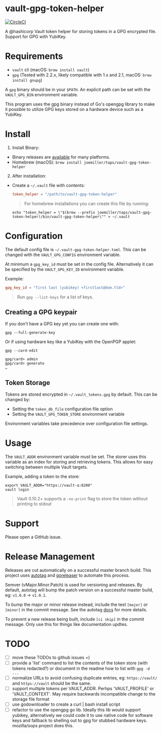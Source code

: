 vault-gpg-token-helper
======================

[![CircleCI](https://circleci.com/gh/joemiller/vault-gpg-token-helper.svg?style=svg)](https://circleci.com/gh/joemiller/vault-gpg-token-helper)

A @hashicorp Vault token helper for storing tokens in a GPG encrypted file. Support
for GPG with YubiKey.

Requirements
============

* `vault` cli (macOS: `brew install vault`)
* `gpg` (Tested with 2.2.x, likely compatible with 1.x and 2.1, macOS: `brew install gnupg`)

A `gpg` binary should be in your `$PATH`. An explicit path can be set with the
`VAULT_GPG_BIN` environment variable.

This program uses the gpg binary instead of Go's opengpg library to make it possible
to utilize GPG keys stored on a hardware device such as a YubiKey.

Install
=======

1. Install Binary:

  * Binary releases are [available](https://github.com/joemiller/vault-gpg-token-helper/releases) for many platforms.
  * Homebrew (macOS): `brew install joemiller/taps/vault-gpg-token-helper`

2. After installation:

  * Create a `~/.vault` file with contents:

    ```toml
    token_helper = "/path/to/vault-gpg-token-helper"
    ```

    > For homebrew installations you can create this file by running:

    ```console
    echo "token_helper = \"$(brew --prefix joemiller/taps/vault-gpg-token-helper)/bin/vault-gpg-token-helper\"" > ~/.vault
    ```

Configuration
=============

The default config file is `~/.vault-gpg-token-helper.toml`. This can be changed with the
`VAULT_GPG_CONFIG` environment variable.

At minimum a `gpg_key_id` must be set in the config file. Alternatively it can be
specified by the `VAULT_GPG_KEY_ID` environment variable.

Example:

```toml
gpg_key_id = "first last (yubikey) <firstlast@dom.tld>"
```

> Run `gpg --list-keys` for a list of keys.

## Creating a GPG keypair

If you don't have a GPG key yet you can create one with:

```shell
gpg --full-generate-key
```

Or if using hardware key like a YubiKey with the OpenPGP applet:

```shell
gpg --card-edit

gpg/card> admin
gpg/card> generate
…
```


## Token Storage

Tokens are stored encrypted in `~/.vault_tokens.gpg` by default. This can be
changed by:

* Setting the `token_db_file` configuration file option
* Setting the `VAULT_GPG_TOKEN_STORE` environment variable

Environment variables take precedence over configuration file settings.

Usage
=====

The `VAULT_ADDR` environment variable must be set. The storer uses this variable
as an index for storing and retrieving tokens. This allows for easy switching
between multiple Vault targets.

Example, adding a token to the store:

```shell
export VAULT_ADDR="https://vault-a:8200"
vault login
```

> Vault 0.10.2+ supports a `-no-print` flag to store the token without printing to stdout

Support
=======

Please open a GitHub issue.

Release Management
==================

Releases are cut automatically on a successful master branch build. This project uses
[autotag](https://github.com/pantheon-systems/autotag) and [goreleaser](https://goreleaser.com/) to automate this process.

Semver (vMajor.Minor.Patch) is used for versioning and releases. By default, autotag will bump the patch version
on a successful master build, eg: `v1.0.0` -> `v1.0.1`.

To bump the major or minor release instead, include the text `[major]` or `[minor]` in the commit message.
See the autotag [docs](https://github.com/pantheon-systems/autotag#incrementing-major-and-minor-versions) for more details.

To prevent a new release being built, include `[ci skip]` in the commit message. Only use this for things like documentation updtes.

TODO
====

- [ ] move these TODOs to github issues =)
- [ ] provide a 'list' command to list the contents of the token store (with tokens redacted?) or document in the readme how to list with `gpg -d ...`
- [ ] normalize URLs to avoid confusing duplicate entries, eg: `https://vault/` and `https://vault` should be the same.
- [ ] support multiple tokens per VAULT_ADDR. Perhps 'VAULT_PROFILE' or 'VAULT_CONTEXT'. May require backwards incompatible change to the storage file format
- [ ] use godownloader to create a curl | bash install script
- [ ] refactor to use the opengpg go lib. Ideally this lib would support
      yubikey, alternatively we could code it to use native code for software
      keys and fallback to shelling out to gpg for stubbed hardware keys. mozilla/sops
      project does this.
